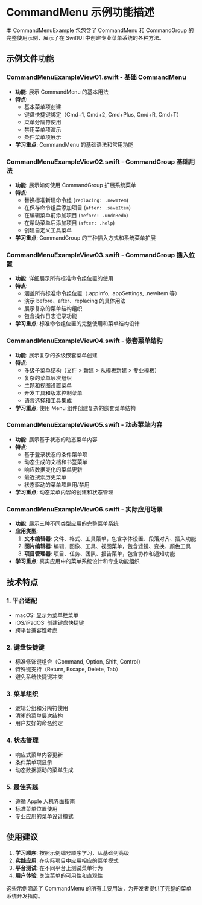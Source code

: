 # CommandMenu 示例功能描述

本 CommandMenuExample 包包含了 CommandMenu 和 CommandGroup 的完整使用示例，展示了在 SwiftUI 中创建专业菜单系统的各种方法。

## 示例文件功能

### CommandMenuExampleView01.swift - 基础 CommandMenu

- **功能**: 展示 CommandMenu 的基本用法
- **特点**:
  - 基本菜单项创建
  - 键盘快捷键绑定（Cmd+1, Cmd+2, Cmd+Plus, Cmd+R, Cmd+T）
  - 菜单分隔符使用
  - 禁用菜单项演示
  - 条件菜单项展示
- **学习重点**: CommandMenu 的基础语法和常用功能

### CommandMenuExampleView02.swift - CommandGroup 基础用法

- **功能**: 展示如何使用 CommandGroup 扩展系统菜单
- **特点**:
  - 替换标准新建命令组 (`replacing: .newItem`)
  - 在保存命令组后添加项目 (`after: .saveItem`)
  - 在编辑菜单前添加项目 (`before: .undoRedo`)
  - 在帮助菜单后添加项目 (`after: .help`)
  - 创建自定义工具菜单
- **学习重点**: CommandGroup 的三种插入方式和系统菜单扩展

### CommandMenuExampleView03.swift - CommandGroup 插入位置

- **功能**: 详细展示所有标准命令组位置的使用
- **特点**:
  - 涵盖所有标准命令组位置（.appInfo, .appSettings, .newItem 等）
  - 演示 before、after、replacing 的具体用法
  - 展示复杂的菜单结构组织
  - 包含操作日志记录功能
- **学习重点**: 标准命令组位置的完整使用和菜单结构设计

### CommandMenuExampleView04.swift - 嵌套菜单结构

- **功能**: 展示复杂的多级嵌套菜单创建
- **特点**:
  - 多级子菜单结构（文件 > 新建 > 从模板新建 > 专业模板）
  - 复杂的菜单层次组织
  - 主题和视图设置菜单
  - 开发工具和版本控制菜单
  - 语言选择和工具集成
- **学习重点**: 使用 Menu 组件创建复杂的嵌套菜单结构

### CommandMenuExampleView05.swift - 动态菜单内容

- **功能**: 展示基于状态的动态菜单内容
- **特点**:
  - 基于登录状态的条件菜单项
  - 动态生成的文档和书签菜单
  - 响应数据变化的菜单更新
  - 最近搜索历史菜单
  - 状态驱动的菜单项启用/禁用
- **学习重点**: 动态菜单内容的创建和状态管理

### CommandMenuExampleView06.swift - 实际应用场景

- **功能**: 展示三种不同类型应用的完整菜单系统
- **应用类型**:
  1. **文本编辑器**: 文件、格式、工具菜单，包含字体设置、段落对齐、插入功能
  2. **图片编辑器**: 编辑、图像、工具、视图菜单，包含滤镜、变换、颜色工具
  3. **项目管理器**: 项目、任务、团队、报告菜单，包含协作和通知功能
- **学习重点**: 真实应用中的菜单系统设计和专业功能组织

## 技术特点

### 1. 平台适配

- macOS: 显示为菜单栏菜单
- iOS/iPadOS: 创建键盘快捷键
- 跨平台兼容性考虑

### 2. 键盘快捷键

- 标准修饰键组合（Command, Option, Shift, Control）
- 特殊键支持（Return, Escape, Delete, Tab）
- 避免系统快捷键冲突

### 3. 菜单组织

- 逻辑分组和分隔符使用
- 清晰的菜单层次结构
- 用户友好的命名约定

### 4. 状态管理

- 响应式菜单内容更新
- 条件菜单项显示
- 动态数据驱动的菜单生成

### 5. 最佳实践

- 遵循 Apple 人机界面指南
- 标准菜单位置使用
- 专业应用的菜单设计模式

## 使用建议

1. **学习顺序**: 按照示例编号顺序学习，从基础到高级
2. **实践应用**: 在实际项目中应用相应的菜单模式
3. **平台测试**: 在不同平台上测试菜单行为
4. **用户体验**: 关注菜单的可用性和直观性

这些示例涵盖了 CommandMenu 的所有主要用法，为开发者提供了完整的菜单系统开发指南。
